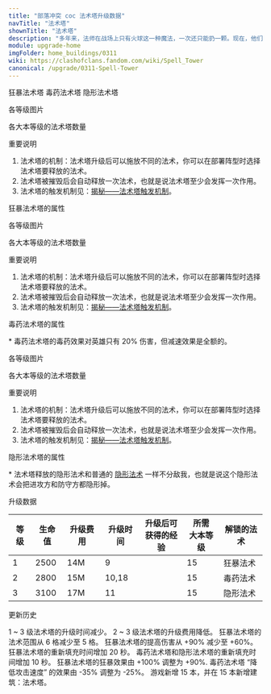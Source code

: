```yaml
---
title: "部落冲突 coc 法术塔升级数据"
navTitle: "法术塔"
shownTitle: "法术塔"
description: "多年来，法师在战场上只有火球这一种魔法，一次还只能扔一颗。现在，他们发明了一种全自动的魔法利器，可以使用不同魔法扰乱敌人的进攻！"
module: upgrade-home
imgFolder: home_buildings/0311
wiki: https://clashofclans.fandom.com/wiki/Spell_Tower
canonical: /upgrade/0311-Spell-Tower
---
```


<SwitchTabs contentClass="cp-unit-items" :stickyTabs="true" :pageTabs="true">
    <SwitchTab tabId="cp-unit-item-0" :activeTab="true">狂暴法术塔</SwitchTab>
    <SwitchTab tabId="cp-unit-item-1">毒药法术塔</SwitchTab>
    <SwitchTab tabId="cp-unit-item-2">隐形法术塔</SwitchTab>
</SwitchTabs>

<!-- ↓↓↓ 狂暴法术塔 ↓↓↓ -->
<SwitchTabGroup id="cp-unit-item-0" class="cp-unit-items">
<UnitInfo :folder="$frontmatter.imgFolder" imgSrc="Spell_Tower3_Rage.png" imgAlt="狂暴法术塔"
    :description="$frontmatter.description" :isSmallImg="true" />

<SmallTitle>各等级图片</SmallTitle>

<Panel>
    <UnitImgGroup title="狂暴法术塔" :folder="$frontmatter.imgFolder">
        <UnitImg imgTitle="1 级" imgSrc="Spell_Tower1_Rage.png" />
        <UnitImg imgTitle="2 级" imgSrc="Spell_Tower2_Rage.png" />
        <UnitImg imgTitle="3 级" imgSrc="Spell_Tower3_Rage.png" />
    </UnitImgGroup>
</Panel>

<SmallTitle>各大本等级的法术塔数量</SmallTitle>

<BuildingNum>
    <BuildingNumRow title="大本等级" num="1 - 14, 15 - 16" />
    <BuildingNumRow title="建筑数量" num="     0,       2" />
</BuildingNum>

<SmallTitle>重要说明</SmallTitle>

1. 法术塔的机制：法术塔升级后可以施放不同的法术，你可以在部署阵型时选择法术塔要释放的法术。
2. 法术塔被摧毁后会自动释放一次法术，也就是说法术塔至少会发挥一次作用。
3. 法术塔的触发机制见：[揭秘——法术塔触发机制](/p/5552)。

<SmallTitle>狂暴法术塔的属性</SmallTitle>

<UnitProperties>
    <UnitProperty pKey="占地面积" pValue="2×2" />
    <UnitProperty pKey="判定面积" pValue="1×1" :isJudgeSquare="true" />
    <UnitProperty pKey="法术作用目标" pValue="地面和空中目标" />
    <UnitProperty pKey="触发半径" pValue="9 格" />
    <UnitProperty pKey="作用半径" pValue="5 格" />
    <UnitProperty pKey="作用类型" pValue="为防守方的防御和部队提供加成" />
    <UnitProperty pKey="释放方式" pValue="原地释放" />
    <UnitProperty pKey="法术持续时间" pValue="18 秒" />
    <UnitProperty pKey="伤害提升" pValue="60%" />
    <UnitProperty pKey="重新装填时间" pValue="70 秒" />
</UnitProperties>
</SwitchTabGroup>

<!-- ↓↓↓ 毒药法术塔 ↓↓↓ -->
<SwitchTabGroup id="cp-unit-item-1" class="cp-unit-items">
<UnitInfo :folder="$frontmatter.imgFolder" imgSrc="Spell_Tower3_Poison.png" imgAlt="毒药法术塔"
    :description="$frontmatter.description" :isSmallImg="true" />

<SmallTitle>各等级图片</SmallTitle>

<Panel>
    <UnitImgGroup title="毒药法术塔" :folder="$frontmatter.imgFolder">
        <UnitImg imgTitle="2 级" imgSrc="Spell_Tower2_Poison.png" />
        <UnitImg imgTitle="3 级" imgSrc="Spell_Tower3_Poison.png" />
    </UnitImgGroup>
</Panel>

<SmallTitle>各大本等级的法术塔数量</SmallTitle>

<BuildingNum>
    <BuildingNumRow title="大本等级" num="1 - 14, 15 - 16" />
    <BuildingNumRow title="建筑数量" num="     0,       2" />
</BuildingNum>

<SmallTitle>重要说明</SmallTitle>

1. 法术塔的机制：法术塔升级后可以施放不同的法术，你可以在部署阵型时选择法术塔要释放的法术。
2. 法术塔被摧毁后会自动释放一次法术，也就是说法术塔至少会发挥一次作用。
3. 法术塔的触发机制见：[揭秘——法术塔触发机制](/p/5552)。

<SmallTitle>毒药法术塔的属性</SmallTitle>

<UnitProperties>
    <UnitProperty pKey="占地面积" pValue="2×2" />
    <UnitProperty pKey="判定面积" pValue="1×1" :isJudgeSquare="true" />
    <UnitProperty pKey="法术作用目标" pValue="地面和空中目标" />
    <UnitProperty pKey="触发半径" pValue="9 格" />
    <UnitProperty pKey="作用半径" pValue="5 格" />
    <UnitProperty pKey="作用类型" pValue="对附近的敌人释放毒药法术" />
    <UnitProperty pKey="释放方式" pValue="扔到目标身上" />
    <UnitProperty pKey="毒药最高秒伤" pValue="60<sup>*</sup>" />
    <UnitProperty pKey="法术持续时间" pValue="12 秒" />
    <UnitProperty pKey="移动速度降低" pValue="35%" />
    <UnitProperty pKey="攻击速度降低" pValue="25%" />
    <UnitProperty pKey="重新装填时间" pValue="70 秒" />
</UnitProperties>

\* 毒药法术塔的毒药效果对英雄只有 20% 伤害，但减速效果是全额的。
</SwitchTabGroup>

<!-- ↓↓↓ 隐形法术塔 ↓↓↓ -->
<SwitchTabGroup id="cp-unit-item-2" class="cp-unit-items">
<UnitInfo :folder="$frontmatter.imgFolder" imgSrc="Spell_Tower3_Invisibility.png" imgAlt="隐形法术塔"
    :description="$frontmatter.description" :isSmallImg="true" />

<SmallTitle>各等级图片</SmallTitle>

<Panel>
    <UnitImgGroup title="隐形法术塔" :folder="$frontmatter.imgFolder">
        <UnitImg imgTitle="3 级" imgSrc="Spell_Tower3_Invisibility.png" />
    </UnitImgGroup>
</Panel>

<SmallTitle>各大本等级的法术塔数量</SmallTitle>

<BuildingNum>
    <BuildingNumRow title="大本等级" num="1 - 14, 15 - 16" />
    <BuildingNumRow title="建筑数量" num="     0,       2" />
</BuildingNum>

<SmallTitle>重要说明</SmallTitle>

1. 法术塔的机制：法术塔升级后可以施放不同的法术，你可以在部署阵型时选择法术塔要释放的法术。
2. 法术塔被摧毁后会自动释放一次法术，也就是说法术塔至少会发挥一次作用。
3. 法术塔的触发机制见：[揭秘——法术塔触发机制](/p/5552)。

<SmallTitle>隐形法术塔的属性</SmallTitle>

<UnitProperties>
    <UnitProperty pKey="占地面积" pValue="2×2" />
    <UnitProperty pKey="判定面积" pValue="1×1" :isJudgeSquare="true" />
    <UnitProperty pKey="法术作用目标" pValue="地面和空中目标" />
    <UnitProperty pKey="触发半径" pValue="4.5 格" />
    <UnitProperty pKey="作用半径" pValue="4.5 格" />
    <UnitProperty pKey="作用类型" pValue="让附近的兵种和建筑暂时隐形<sup>*</sup>" />
    <UnitProperty pKey="释放方式" pValue="原地释放" />
    <UnitProperty pKey="隐形效果持续时间" pValue="4.5 秒" />
    <UnitProperty pKey="重新装填时间" pValue="70 秒" />
</UnitProperties>

\* 法术塔释放的隐形法术和普通的 [隐形法术](/upgrade/0106-Invisibility-Spell) 一样不分敌我，也就是说这个隐形法术会把进攻方和防守方都隐形掉。
</SwitchTabGroup>

<!-- ↓↓↓ 法术塔的公共部分是从升级数据开始的，不是更新历史 ↓↓↓ -->
<SmallTitle>升级数据</SmallTitle>

<script setup>
const tableExtraInfo = [
    {
        "column": 2,
        "type": "cost",
        "gpClass": "building",
        "icon": "Gold"
    },
    {
        "column": 3,
        "type": "time",
        "gpClass": "building"
    },
    {
        "column": 4,
        "type": "exp",
        "icon": "Exp"
    }
];
</script>

<UnitTable :tableExtraInfo="tableExtraInfo">

| 等级 | 生命值 | 升级费用 | 升级时间 | 升级后可<br>获得的经验| 所需<br>大本等级 | 解锁的法术 |
| ---- |   --- |   ---   |   ---    |        ---          |       ---       |    ---    |
|   1  |  2500 |   14M   |    9     |                     |        15       |  狂暴法术  |
|   2  |  2800 |   15M   |   10,18  |                     |        15       |  毒药法术  |
|   3  |  3100 |   17M   |   11     |                     |        15       |  隐形法术  |
</UnitTable>

<SmallTitle>更新历史</SmallTitle>

<Timeline>
    <TimelineItem date="2024/06/18">
        <TimelineRow>1 ~ 3 级法术塔的升级时间减少。</TimelineRow>
        <TimelineRow>2 ~ 3 级法术塔的升级费用降低。</TimelineRow>
    </TimelineItem>
    <TimelineItem date="2023/12/12">
        <TimelineRow>狂暴法术塔的法术范围从 6 格减少至 5 格。</TimelineRow>
        <TimelineRow>狂暴法术塔的提高伤害从 +90% 减少至 +60%。</TimelineRow>
    </TimelineItem>
    <TimelineItem date="2023/06/12">
        <TimelineRow>狂暴法术塔的重新填充时间增加 20 秒。</TimelineRow>
        <TimelineRow>毒药法术塔和隐形法术塔的重新填充时间增加 10 秒。</TimelineRow>
        <TimelineRow>狂暴法术塔的狂暴效果由 +100% 调整为 +90%.</TimelineRow>
    </TimelineItem>
    <TimelineItem date="2022/12/12">
        <TimelineRow>毒药法术塔 “降低攻击速度” 的效果由 -35% 调整为 -25%。</TimelineRow>
    </TimelineItem>
    <TimelineItem date="2022/10/10">
        <TimelineRow>游戏新增 15 本，并在 15 本新增建筑：法术塔。</TimelineRow>
    </TimelineItem>
    <TimelineItem :historyBottom="true" />
</Timeline>